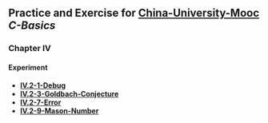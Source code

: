 ## Practice and Exercise for [China-University-Mooc](https://github.com/china-university-mooc) *C-Basics*

### Chapter IV

#### Experiment
- [**IV.2-1-Debug**](https://github.com/china-university-mooc/C-Experiment/tree/IV.2-1-Debug)
- [**IV.2-3-Goldbach-Conjecture**](https://github.com/china-university-mooc/C-Experiment/tree/IV.2-3-Goldbach-Conjecture)
- [**IV.2-7-Error**](https://github.com/china-university-mooc/C-Experiment/tree/IV.2-7-Error)
- [**IV.2-9-Mason-Number**](https://github.com/china-university-mooc/C-Experiment/tree/IV.2-9-Mason-Number)